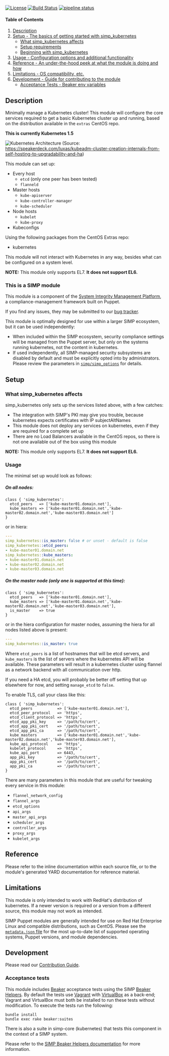 [![License](http://img.shields.io/:license-apache-blue.svg)](http://www.apache.org/licenses/LICENSE-2.0.html) [![Build Status](https://travis-ci.org/simp/pupmod-simp-simp_kubernetes.svg)](https://travis-ci.org/simp/pupmod-simp-simp_kubernetes) [![pipeline status](https://gitlab.com/simp/pupmod-simp-simp_kubernetes/badges/master/pipeline.svg)](https://gitlab.com/simp/pupmod-simp-simp_kubernetes/commits/master)


#### Table of Contents

1. [Description](#description)
2. [Setup - The basics of getting started with simp_kubernetes](#setup)
    * [What simp_kubernetes affects](#what-simp_kubernetes-affects)
    * [Setup requirements](#setup-requirements)
    * [Beginning with simp_kubernetes](#beginning-with-simp_kubernetes)
3. [Usage - Configuration options and additional functionality](#usage)
4. [Reference - An under-the-hood peek at what the module is doing and how](#reference)
5. [Limitations - OS compatibility, etc.](#limitations)
6. [Development - Guide for contributing to the module](#development)
    * [Acceptance Tests - Beaker env variables](#acceptance-tests)

## Description

Minimally manage a Kubernetes cluster! This module will configure the core
services required to get a basic Kubernetes cluster up and running, based on the
distribution available in the `extras` CentOS repo.

**This is currently Kubernetes 1.5**

![Kubernetes Architecture](assets/kube_arch.png)
(Source: https://speakerdeck.com/luxas/kubeadm-cluster-creation-internals-from-self-hosting-to-upgradability-and-ha)

This module can set up:
* Every host
  - `etcd` (only one peer has been tested)
  - `flanneld`
* Master hosts
  - `kube-apiserver`
  - `kube-controller-manager`
  - `kube-scheduler`
* Node hosts
  - `kubelet`
  - `kube-proxy`
* Kubeconfigs

Using the following packages from the CentOS Extras repo:
* kubernetes

This module will not interact with Kubernetes in any way, besides what can be
configured on a system level.

**NOTE:** This module only supports EL7.  **It does not support EL6.**

### This is a SIMP module

This module is a component of the [System Integrity Management
Platform](https://github.com/NationalSecurityAgency/SIMP), a
compliance-management framework built on Puppet.

If you find any issues, they may be submitted to our [bug
tracker](https://simp-project.atlassian.net/).

This module is optimally designed for use within a larger SIMP ecosystem, but
it can be used independently:

 * When included within the SIMP ecosystem, security compliance settings will
   be managed from the Puppet server, but only on the systems running kubernetes,
   not the content in kubernetes.
 * If used independently, all SIMP-managed security subsystems are disabled by
   default and must be explicitly opted into by administrators.  Please review
   the parameters in
   [`simp/simp_options`](https://github.com/simp/pupmod-simp-simp_options) for
   details.

## Setup

### What simp_kubernetes affects


simp_kubernetes only sets up the services listed above, with a few catches:

* The integration with SIMP's PKI may give you trouble, because kubernetes
  expects certificates with IP subjectAltNames
* This module does not deploy any services on kubernetes, even if they are
  required for a complete set up
* There are no Load Balancers available in the CentOS repos, so there is not one
  available out of the box using this module

 **NOTE:** This module only supports EL7.  **It does not support EL6.**

### Usage

The minimal set up would look as follows:

##### On all nodes:
```puppet
class { 'simp_kubernetes':
  etcd_peers   => ['kube-master01.domain.net'],
  kube_masters => ['kube-master01.domain.net','kube-master02.domain.net','kube-master03.domain.net']
}
```
or in hiera:
```yaml
---
simp_kubernetes::is_master: false # or unset - default is false
simp_kubernetes::etcd_peers:
- kube-master01.domain.net
simp_kubernetes::kube_masters:
- kube-master01.domain.net
- kube-master02.domain.net
- kube-master03.domain.net
```


##### On the master node (only one is supported at this time):
```puppet
class { 'simp_kubernetes':
  etcd_peers   => ['kube-master01.domain.net'],
  kube_masters => ['kube-master01.domain.net','kube-master02.domain.net','kube-master03.domain.net'],
  is_master    => true
}
```
or in the hiera configuration for master nodes, assuming the hiera for all nodes listed above
is present:
```yaml
---
simp_kubernetes::is_master: true
```

Where `etcd_peers` is a list of hostnames that will be etcd servers, and
`kube_masters` is the list of servers where the kubernetes API will be available.
These parameters will result in a kubernetes cluster using flannel as a network
backend with all communication over http.

If you need a HA etcd, you will probably be better off setting that up elsewhere
for now, and setting `manage_etcd` to `false`.


To enable TLS, call your class like this:

```puppet
class { 'simp_kubernetes':
  etcd_peers           => ['kube-master01.domain.net'],
  etcd_peer_protocol   => 'https',
  etcd_client_protocol => 'https',
  etcd_app_pki_key     => '/path/to/cert',
  etcd_app_pki_cert    => '/path/to/cert',
  etcd_app_pki_ca      => '/path/to/cert',
  kube_masters         => ['kube-master01.domain.net','kube-master02.domain.net','kube-master03.domain.net'],
  kube_api_protocol    => 'https',
  kubelet_protocol     => 'https',
  kube_api_port        => 6443,
  app_pki_key          => '/path/to/cert',
  app_pki_cert         => '/path/to/cert',
  app_pki_ca           => '/path/to/cert',
}
```

There are many parameters in this module that are useful for tweaking every
service in this module:
* `flannel_network_config`
* `flannel_args`
* `etcd_options`
* `api_args`
* `master_api_args`
* `scheduler_args`
* `controller_args`
* `proxy_args`
* `kubelet_args`

## Reference

Please refer to the inline documentation within each source file, or to the
module's generated YARD documentation for reference material.

## Limitations

This module is only intended to work with RedHat's distribution of kubernetes.
If a newer version is required or a version from a different source, this module
may not work as intended.

SIMP Puppet modules are generally intended for use on Red Hat Enterprise Linux
and compatible distributions, such as CentOS. Please see the
[`metadata.json` file](./metadata.json) for the most up-to-date list of
supported operating systems, Puppet versions, and module dependencies.

## Development

Please read our [Contribution Guide](http://simp-doc.readthedocs.io/en/stable/contributors_guide/index.html).

### Acceptance tests

This module includes [Beaker](https://github.com/puppetlabs/beaker) acceptance
tests using the SIMP [Beaker Helpers](https://github.com/simp/rubygem-simp-beaker-helpers).
By default the tests use [Vagrant](https://www.vagrantup.com/) with
[VirtualBox](https://www.virtualbox.org) as a back-end; Vagrant and VirtualBox
must both be installed to run these tests without modification. To execute the
tests run the following:

```shell
bundle install
bundle exec rake beaker:suites
```

There is also a suite in simp-core (kubernetes) that tests this component in the
context of a SIMP system.

Please refer to the [SIMP Beaker Helpers documentation](https://github.com/simp/rubygem-simp-beaker-helpers/blob/master/README.md)
for more information.
